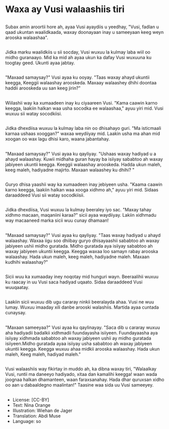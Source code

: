# Waxa ay Vusi walaashiis tiri

##
Subax amin aroortii hore ah, ayaa Vusi ayaydiis u yeedhay, "Vusi, fadlan u qaad ukuntan waalidkaada, waxay doonayaan inay u sameeyaan keeg weyn arooska walaashaa".

##
Jidka marku waalidkiis u sii socday, Vusi wuxuu la kulmay laba wiil oo midho guranaayo. Mid ka mid ah ayaa ukun ka dafay Vusi wuxuuna ku toogtay geed. Ukunti ayaa jabtay.

##
"Maxaad samaysay?" Vusi ayaa ku ooyay. "Taas waxay ahayd ukuntii keegga, Keeggii walaashay arooskeda. Maxaay walaashey dhihi doontaa haddii arooskeda uu san keeg jirin?"

##
Wiilashii way ka xumaadeen inay ku ciyaareen Vusi. "Kama caawin karno keegga, laakiin halkan waa usha socodka ee walaashaa," ayuu yiri mid. Vusi wuxuu sii watay socodkiisi.

##
Jidka dhexdiisa wuxuu la kulmay laba nin oo dhisahayo guri. "Ma isticmaali karnaa ushaas xooggan?" waxaa weydiiyay mid. Laakin usha ma ahan mid xoogan oo wax lagu dhisi karo, waana jabantahay.

##
"Maxaad samaysay?" Vusi ayaa ku qayliyay. "Ushaas waxay hadiyad u a ahayd walaashay. Kuwii midhaha guran hayay ba isiiyay sababtoo ah waxay jabiyeen ukuntii keegga. Keeggii walaashay arooskeda. Hadda ukun maleh, keeg maleh, hadiyadne majirto. Maxaan walaashey ku dhihi? "

##
Guryo dhisa yaashii way ka xumaadeen inay jebiyeen usha. "Kaama caawin karno keegga, laakiin halkan waa xooga xidhmo ah," ayuu yiri mid. Sidaas daraaddeed Vusi sii watay socodkiisii.

##
Jidka dhexdiisa, Vusi wuxuu la kulmay beeraley iyo sac. "Maxay tahay xidhmo macaan, maqaniini karaa?" sicii ayaa waydiiyay. Lakiin xidhmadu way macaaneed marka sicii wuu cunay dhamaan!

##
"Maxaad samaysay?" Vusi ayaa ku qayliyay. "Taas waxay hadiyad u ahayd walaashay. Waxaa iigu soo dhiibay guryo dhisayaashii sababtoo ah waxay jabiyeen ushii midho guratada. Midho guratada aya isiiyay sababtoo ah waxay jabiyeen ukuntii keegga. Keegga waxaa loo samayn rabay arooska walaashay. Hada ukun maleh, keeg maleh, hadiyadne maleh. Maxaan kudhihi walaashay?"

##
Sicii wuu ka xumaaday iney noqotay mid hunguri wayn. Beeraalihii wuxuu ku raacay in uu Vusi saca hadiyad uqaato. Sidaa daraaddeed Vusi wuuqaatay.

##
Laakiin sicii wuxuu dib ugu cararay ninkii beeralayda ahaa. Vusi ne wuu lumay. Wuxuu imaaday xili danbe arooski walashiis. Martida ayaa cuntada cunaysay.

##
"Maxaan sameeyaa?" Vusi ayaa ku qaylinayay. "Saca dib u cararay wuxuu aha hadiyadii badalkii xidhmadii fuundayasha isiiyeen. Fuundayaasha aya isiiyay xidhmada sababtoo ah waxay jabiyeen ushii ay midho guratada isiiyeen.Midho guratada ayaa isiiyay usha sababtoo ah waxay jabiyeen ukuntii keegga. Keegga wuxuu ahaa midkii arooska walaashay. Hada ukun maleh, Keeg maleh, hadiyad maleh."

##
Vusi walaashiis way fikirtay in muddo ah, ka dibna waxay tiri, "Walaalkay Vusi, runtii ma daneeyo hadiyado, xitaa dan kamalihi keegga! waan wada joognaa halkan dhamanteen, waan faraxsanahay. Hada dhar quruxsan xidho oo aan u dabaaldegno maalintan!" Taasine waa sida uu Vusi sameeyey.

##
* License: [CC-BY]
* Text: Nina Orange
* Illustration: Wiehan de Jager
* Translation: Abdi Muse
* Language: so
